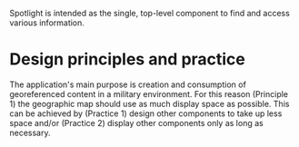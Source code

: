 Spotlight is intended as the single, top-level component to find and access various information.

# Design principles and practice
The application's main purpose is creation and consumption of georeferenced content in a military environment. For this reason (Principle 1) the geographic map should use as much display space as possible. This can be achieved by (Practice 1) design other components to take up less space and/or (Practice 2) display other components only as long as necessary.
